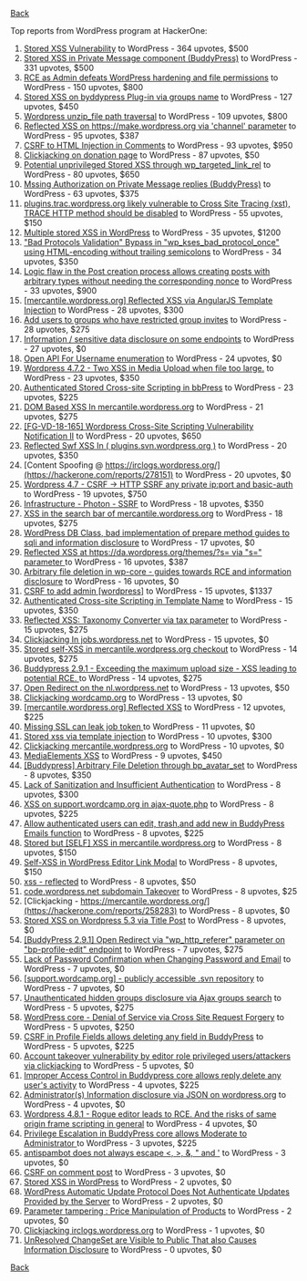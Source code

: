 [Back](../README.md)

Top reports from WordPress program at HackerOne:

1. [Stored XSS Vulnerability](https://hackerone.com/reports/643908) to WordPress - 364 upvotes, $500
2. [Stored XSS in Private Message component (BuddyPress)](https://hackerone.com/reports/487081) to WordPress - 331 upvotes, $500
3. [RCE as Admin defeats WordPress hardening and file permissions](https://hackerone.com/reports/436928) to WordPress - 150 upvotes, $800
4. [Stored XSS on byddypress Plug-in via groups name](https://hackerone.com/reports/592316) to WordPress - 127 upvotes, $450
5. [Wordpress unzip_file path traversal](https://hackerone.com/reports/205481) to WordPress - 109 upvotes, $800
6. [Reflected XSS on https://make.wordpress.org via 'channel' parameter](https://hackerone.com/reports/659419) to WordPress - 95 upvotes, $387
7. [CSRF to HTML Injection in Comments](https://hackerone.com/reports/428019) to WordPress - 93 upvotes, $950
8. [Clickjacking on donation page](https://hackerone.com/reports/921709) to WordPress - 87 upvotes, $50
9. [Potential unprivileged Stored XSS through wp_targeted_link_rel](https://hackerone.com/reports/509930) to WordPress - 80 upvotes, $650
10. [Mssing Authorization on Private Message replies (BuddyPress)](https://hackerone.com/reports/490782) to WordPress - 63 upvotes, $375
11. [plugins.trac.wordpress.org likely vulnerable to Cross Site Tracing (xst), TRACE HTTP method should be disabled](https://hackerone.com/reports/222692) to WordPress - 55 upvotes, $150
12. [Multiple stored XSS in WordPress](https://hackerone.com/reports/221507) to WordPress - 35 upvotes, $1200
13. ["Bad Protocols Validation" Bypass in "wp_kses_bad_protocol_once" using HTML-encoding without trailing semicolons](https://hackerone.com/reports/339483) to WordPress - 34 upvotes, $350
14. [Logic flaw in the Post creation process allows creating posts with arbitrary types without needing the corresponding nonce](https://hackerone.com/reports/404323) to WordPress - 33 upvotes, $900
15. [[mercantile.wordpress.org] Reflected XSS via AngularJS Template Injection](https://hackerone.com/reports/230234) to WordPress - 28 upvotes, $300
16. [Add users to groups who have restricted group invites](https://hackerone.com/reports/538008) to WordPress - 28 upvotes, $275
17. [Information / sensitive data disclosure on some endpoints](https://hackerone.com/reports/273726) to WordPress - 27 upvotes, $0
18. [Open API For Username enumeration](https://hackerone.com/reports/385322) to WordPress - 24 upvotes, $0
19. [Wordpress 4.7.2 - Two XSS in Media Upload when file too large.](https://hackerone.com/reports/203515) to WordPress - 23 upvotes, $350
20. [Authenticated Stored Cross-site Scripting in bbPress](https://hackerone.com/reports/881918) to WordPress - 23 upvotes, $225
21. [DOM Based XSS In mercantile.wordpress.org](https://hackerone.com/reports/230435) to WordPress - 21 upvotes, $275
22. [[FG-VD-18-165] Wordpress Cross-Site Scripting Vulnerability Notification II](https://hackerone.com/reports/460911) to WordPress - 20 upvotes, $650
23. [Reflected Swf XSS In ( plugins.svn.wordpress.org )](https://hackerone.com/reports/270060) to WordPress - 20 upvotes, $350
24. [Content Spoofing @ https://irclogs.wordpress.org/](https://hackerone.com/reports/278151) to WordPress - 20 upvotes, $0
25. [Wordpress 4.7 - CSRF -\> HTTP SSRF any private ip:port and basic-auth](https://hackerone.com/reports/187520) to WordPress - 19 upvotes, $750
26. [Infrastructure - Photon - SSRF](https://hackerone.com/reports/204513) to WordPress - 18 upvotes, $350
27. [XSS in the search bar of mercantile.wordpress.org](https://hackerone.com/reports/221893) to WordPress - 18 upvotes, $275
28. [WordPress DB Class, bad implementation of prepare method guides to sqli and information disclosure](https://hackerone.com/reports/179920) to WordPress - 17 upvotes, $0
29. [Reflected XSS at https://da.wordpress.org/themes/?s= via "s=" parameter ](https://hackerone.com/reports/222040) to WordPress - 16 upvotes, $387
30. [Arbitrary file deletion in wp-core - guides towards RCE and information disclosure](https://hackerone.com/reports/291878) to WordPress - 16 upvotes, $0
31. [CSRF to add admin [wordpress]](https://hackerone.com/reports/149589) to WordPress - 15 upvotes, $1337
32. [Authenticated Cross-site Scripting in Template Name](https://hackerone.com/reports/220903) to WordPress - 15 upvotes, $350
33. [Reflected XSS: Taxonomy Converter via tax parameter](https://hackerone.com/reports/495515) to WordPress - 15 upvotes, $275
34. [Clickjacking In jobs.wordpress.net](https://hackerone.com/reports/223024) to WordPress - 15 upvotes, $0
35. [Stored self-XSS in mercantile.wordpress.org checkout](https://hackerone.com/reports/230232) to WordPress - 14 upvotes, $275
36. [Buddypress 2.9.1 - Exceeding the maximum upload size  - XSS leading to potential RCE. ](https://hackerone.com/reports/263109) to WordPress - 14 upvotes, $275
37. [Open Redirect on the nl.wordpress.net](https://hackerone.com/reports/309058) to WordPress - 13 upvotes, $50
38. [Clickjacking wordcamp.org](https://hackerone.com/reports/230581) to WordPress - 13 upvotes, $0
39. [[mercantile.wordpress.org] Reflected XSS](https://hackerone.com/reports/240256) to WordPress - 12 upvotes, $225
40. [Missing SSL can leak job token ](https://hackerone.com/reports/222036) to WordPress - 11 upvotes, $0
41. [Stored xss via template injection](https://hackerone.com/reports/250837) to WordPress - 10 upvotes, $300
42. [Clickjacking mercantile.wordpress.org](https://hackerone.com/reports/264125) to WordPress - 10 upvotes, $0
43. [MediaElements XSS](https://hackerone.com/reports/299112) to WordPress - 9 upvotes, $450
44. [[Buddypress] Arbitrary File Deletion through bp_avatar_set](https://hackerone.com/reports/183568) to WordPress - 8 upvotes, $350
45. [Lack of Sanitization and Insufficient Authentication](https://hackerone.com/reports/249759) to WordPress - 8 upvotes, $300
46. [XSS on support.wordcamp.org in ajax-quote.php](https://hackerone.com/reports/355773) to WordPress - 8 upvotes, $225
47. [Allow authenticated users can edit, trash,and add new in BuddyPress Emails function](https://hackerone.com/reports/833782) to WordPress - 8 upvotes, $225
48. [Stored but [SELF] XSS in mercantile.wordpress.org](https://hackerone.com/reports/222224) to WordPress - 8 upvotes, $150
49. [Self-XSS in WordPress Editor Link Modal](https://hackerone.com/reports/224556) to WordPress - 8 upvotes, $150
50. [xss - reflected](https://hackerone.com/reports/384112) to WordPress - 8 upvotes, $50
51. [code.wordpress.net subdomain Takeover](https://hackerone.com/reports/295330) to WordPress - 8 upvotes, $25
52. [Clickjacking - https://mercantile.wordpress.org/](https://hackerone.com/reports/258283) to WordPress - 8 upvotes, $0
53. [Stored XSS on Wordpress 5.3 via Title Post](https://hackerone.com/reports/754352) to WordPress - 8 upvotes, $0
54. [[BuddyPress 2.9.1] Open Redirect via "wp_http_referer" parameter on "bp-profile-edit" endpoint](https://hackerone.com/reports/277502) to WordPress - 7 upvotes, $275
55. [Lack of Password Confirmation when Changing Password and Email](https://hackerone.com/reports/224214) to WordPress - 7 upvotes, $0
56. [[support.wordcamp.org] - publicly accessible .svn repository](https://hackerone.com/reports/309714) to WordPress - 7 upvotes, $0
57. [Unauthenticated hidden groups disclosure via Ajax groups search](https://hackerone.com/reports/282176) to WordPress - 5 upvotes, $275
58. [WordPress core  - Denial of Service via Cross Site Request Forgery](https://hackerone.com/reports/153093) to WordPress - 5 upvotes, $250
59. [CSRF in Profile Fields allows deleting any field in BuddyPress](https://hackerone.com/reports/836187) to WordPress - 5 upvotes, $225
60. [Account takeover vulnerability by editor role privileged users/attackers via clickjacking](https://hackerone.com/reports/388254) to WordPress - 5 upvotes, $0
61. [Improper Access Control in Buddypress core allows reply,delete any user's activity](https://hackerone.com/reports/837256) to WordPress - 4 upvotes, $225
62. [Administrator(s) Information disclosure via JSON on wordpress.org](https://hackerone.com/reports/221734) to WordPress - 4 upvotes, $0
63. [Wordpress 4.8.1 - Rogue editor leads to RCE. And the risks of same origin frame scripting in general](https://hackerone.com/reports/263718) to WordPress - 4 upvotes, $0
64. [Privilege Escalation in BuddyPress core allows Moderate to Administrator ](https://hackerone.com/reports/837018) to WordPress - 3 upvotes, $225
65. [antispambot does not always escape \<, \>, &, " and '](https://hackerone.com/reports/298218) to WordPress - 3 upvotes, $0
66. [CSRF on comment post](https://hackerone.com/reports/914232) to WordPress - 3 upvotes, $0
67. [Stored XSS in WordPress](https://hackerone.com/reports/276105) to WordPress - 2 upvotes, $0
68. [WordPress Automatic Update Protocol Does Not Authenticate Updates Provided by the Server](https://hackerone.com/reports/228854) to WordPress - 2 upvotes, $0
69. [Parameter tampering : Price Manipulation of Products](https://hackerone.com/reports/682344) to WordPress - 2 upvotes, $0
70. [Clickjacking irclogs.wordpress.org](https://hackerone.com/reports/267075) to WordPress - 1 upvotes, $0
71. [UnResolved ChangeSet are Visible to Public That also Causes Information Disclosure](https://hackerone.com/reports/282843) to WordPress - 0 upvotes, $0


[Back](../README.md)